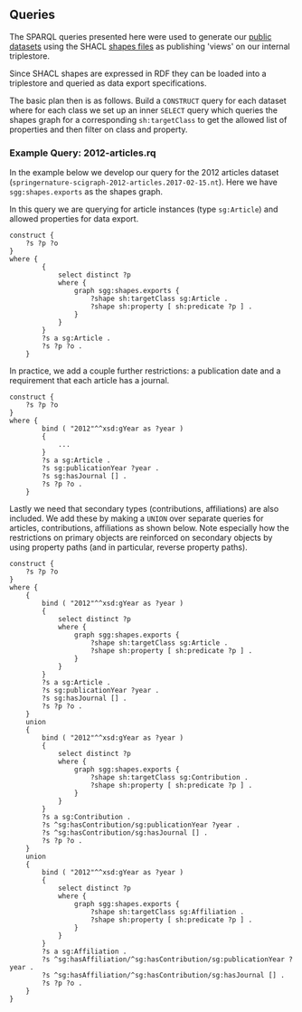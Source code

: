 ## Queries

The SPARQL queries presented here were used to generate our [public datasets](https://github.com/springernature/scigraph/wiki#downloads) using the SHACL [shapes files](https://github.com/springernature/scigraph/tree/master/shapes) as publishing 'views' on our internal triplestore.

Since SHACL shapes are expressed in RDF they can be loaded into a triplestore and queried as data export specifications.

The basic plan then is as follows. Build a ```CONSTRUCT``` query for each dataset where for each class we set up an inner ```SELECT``` query which queries the shapes graph for a corresponding ```sh:targetClass``` to get the allowed list of properties and then filter on class and property. 

### Example Query: 2012-articles.rq

In the example below we develop our query for the 2012 articles dataset (```springernature-scigraph-2012-articles.2017-02-15.nt```). Here we have ```sgg:shapes.exports``` as the shapes graph.

In this query we are querying for article instances (type ```sg:Article```) and allowed properties for data export.

```
construct {
    ?s ?p ?o
}
where {
        {
            select distinct ?p
            where {
                graph sgg:shapes.exports {
                    ?shape sh:targetClass sg:Article .
                    ?shape sh:property [ sh:predicate ?p ] .
                }
            }
        }
        ?s a sg:Article .
        ?s ?p ?o .
    }
```

In practice, we add a couple further restrictions: a publication date and a requirement that each article has a journal.

```
construct {
    ?s ?p ?o
}
where {
        bind ( "2012"^^xsd:gYear as ?year )
        {
            ...
        }
        ?s a sg:Article .
        ?s sg:publicationYear ?year .
        ?s sg:hasJournal [] .
        ?s ?p ?o .
    }
```

Lastly we need that secondary types (contributions, affiliations) are also included. We add these by making a ```UNION``` over separate queries for articles, contributions, affiliations as shown below. Note especially how the restrictions on primary objects are reinforced on secondary objects by using property paths (and in particular, reverse property paths). 

```
construct {
    ?s ?p ?o
}
where {
    {
        bind ( "2012"^^xsd:gYear as ?year )
        {
            select distinct ?p
            where {
                graph sgg:shapes.exports {
                    ?shape sh:targetClass sg:Article .
                    ?shape sh:property [ sh:predicate ?p ] .
                }
            }
        }
        ?s a sg:Article .
        ?s sg:publicationYear ?year .
        ?s sg:hasJournal [] .
        ?s ?p ?o .
    }
    union
    {
        bind ( "2012"^^xsd:gYear as ?year )
        {
            select distinct ?p
            where {
                graph sgg:shapes.exports {
                    ?shape sh:targetClass sg:Contribution .
                    ?shape sh:property [ sh:predicate ?p ] .
                }
            }
        }
        ?s a sg:Contribution .
        ?s ^sg:hasContribution/sg:publicationYear ?year .
        ?s ^sg:hasContribution/sg:hasJournal [] .
        ?s ?p ?o .
    }
    union
    {
        bind ( "2012"^^xsd:gYear as ?year )
        {
            select distinct ?p
            where {
                graph sgg:shapes.exports {
                    ?shape sh:targetClass sg:Affiliation .
                    ?shape sh:property [ sh:predicate ?p ] .
                }
            }
        }
        ?s a sg:Affiliation .
        ?s ^sg:hasAffiliation/^sg:hasContribution/sg:publicationYear ?year .
        ?s ^sg:hasAffiliation/^sg:hasContribution/sg:hasJournal [] .
        ?s ?p ?o .
    }
}
```


